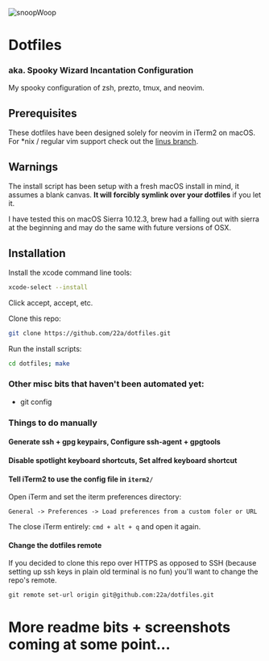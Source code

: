 ![snoopWoop](https://upload.wikimedia.org/wikipedia/commons/3/37/Female_dalmatian_head_shot.jpg)
# Dotfiles
### aka. Spooky Wizard Incantation Configuration

My spooky configuration of zsh, prezto, tmux, and neovim.

## Prerequisites

These dotfiles have been designed solely for neovim in iTerm2 on macOS. For \*nix / regular vim support check out the [linus branch](https://github.com/22a/dotfiles/tree/linus).

## Warnings

The install script has been setup with a fresh macOS install in mind, it assumes a blank canvas. **It will forcibly symlink over your dotfiles** if you let it.

I have tested this on macOS Sierra 10.12.3, brew had a falling out with sierra at the beginning and may do the same with future versions of OSX.


## Installation

Install the xcode command line tools:
```bash
xcode-select --install
```
Click accept, accept, etc.

Clone this repo:
```bash
git clone https://github.com/22a/dotfiles.git
```

Run the install scripts:
```bash
cd dotfiles; make
```

### Other misc bits that haven't been automated yet:
* git config

### Things to do manually

#### Generate ssh + gpg keypairs, Configure ssh-agent + gpgtools

#### Disable spotlight keyboard shortcuts, Set alfred keyboard shortcut

#### Tell iTerm2 to use the config file in `iterm2/`
Open iTerm and set the iterm preferences directory:
```
General -> Preferences -> Load preferences from a custom foler or URL
```
The close iTerm entirely: `cmd + alt + q` and open it again.

#### Change the dotfiles remote
If you decided to clone this repo over HTTPS as opposed to SSH (because setting up ssh keys in plain old terminal is no fun) you'll want to change the repo's remote.

```
git remote set-url origin git@github.com:22a/dotfiles.git
```

# More readme bits + screenshots coming at some point...
